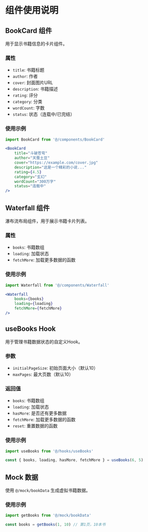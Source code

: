 # 组件使用说明

## BookCard 组件
用于显示书籍信息的卡片组件。

### 属性
- `title`: 书籍标题
- `author`: 作者
- `cover`: 封面图片URL
- `description`: 书籍描述
- `rating`: 评分
- `category`: 分类
- `wordCount`: 字数
- `status`: 状态（连载中/已完结）

### 使用示例
```jsx
import BookCard from '@/components/BookCard'

<BookCard 
    title="斗破苍穹"
    author="天蚕土豆"
    cover="https://example.com/cover.jpg"
    description="这是一个精彩的小说..."
    rating={4.5}
    category="玄幻"
    wordCount="300万字"
    status="连载中"
/>
```

## Waterfall 组件
瀑布流布局组件，用于展示书籍卡片列表。

### 属性
- `books`: 书籍数组
- `loading`: 加载状态
- `fetchMore`: 加载更多数据的函数

### 使用示例
```jsx
import Waterfall from '@/components/Waterfall'

<Waterfall 
    books={books}
    loading={loading}
    fetchMore={fetchMore}
/>
```

## useBooks Hook
用于管理书籍数据状态的自定义Hook。

### 参数
- `initialPageSize`: 初始页面大小（默认10）
- `maxPages`: 最大页数（默认10）

### 返回值
- `books`: 书籍数组
- `loading`: 加载状态
- `hasMore`: 是否还有更多数据
- `fetchMore`: 加载更多数据的函数
- `reset`: 重置数据的函数

### 使用示例
```jsx
import useBooks from '@/hooks/useBooks'

const { books, loading, hasMore, fetchMore } = useBooks(6, 5)
```

## Mock 数据
使用 `@/mock/bookData` 生成虚拟书籍数据。

### 使用示例
```jsx
import getBooks from '@/mock/bookData'

const books = getBooks(1, 10) // 第1页，10本书
``` 